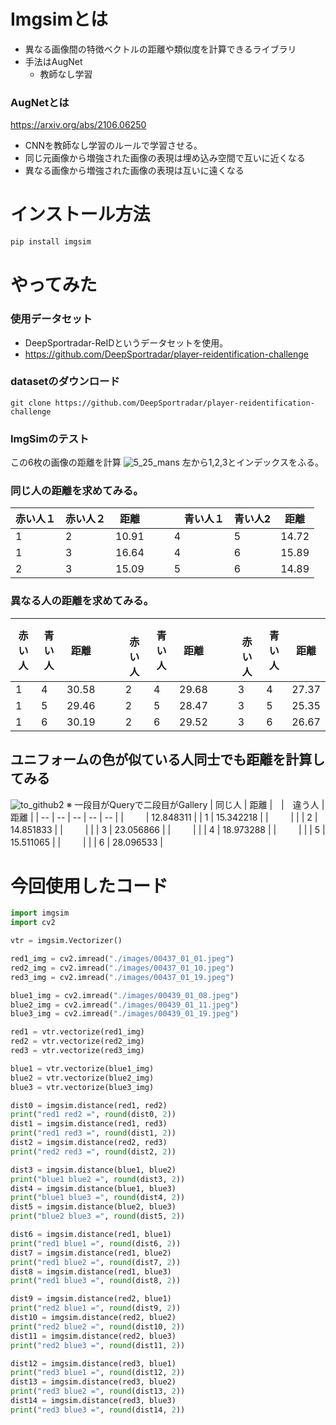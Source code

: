 # Imgsimとは
- 異なる画像間の特徴ベクトルの距離や類似度を計算できるライブラリ
- 手法はAugNet
  - 教師なし学習
### AugNetとは
https://arxiv.org/abs/2106.06250
- CNNを教師なし学習のルールで学習させる。
- 同じ元画像から増強された画像の表現は埋め込み空間で互いに近くなる
- 異なる画像から増強された画像の表現は互いに遠くなる
# インストール方法
```python
pip install imgsim
```
# やってみた

### 使用データセット
- DeepSportradar-ReIDというデータセットを使用。
- https://github.com/DeepSportradar/player-reidentification-challenge

### datasetのダウンロード
```zash
git clone https://github.com/DeepSportradar/player-reidentification-challenge
```

### ImgSimのテスト
この6枚の画像の距離を計算
![5_25_mans](https://github.com/e204208iy/TIL/assets/72591871/1841a259-22bb-404c-8948-a82ffdd2e80c)
左から1,2,3とインデックスをふる。
### 同じ人の距離を求めてみる。
| 赤い人１ | 赤い人２ | 距離 |　|　青い人１ | 青い人2 | 距離 |
| -- | -- | -- | -- | -- | -- | -- |
| 1 | 2 | 10.91 | | 4 | 5 | 14.72 |
| 1 | 3 | 16.64 | | 4 | 6 | 15.89 |
| 2 | 3 | 15.09 | | 5 | 6 | 14.89 |

### 異なる人の距離を求めてみる。
| 赤い人 | 青い人 | 距離 |　|　赤い人 | 青い人 | 距離 |　|　赤い人 | 青い人 | 距離 |
| -- | -- | -- | -- | -- | -- | -- | -- | -- | -- | -- |
| 1 | 4 | 30.58 | | 2 | 4 | 29.68 | | 3 | 4 | 27.37 |
| 1 | 5 | 29.46 | | 2 | 5 | 28.47 | | 3 | 5 | 25.35 |
| 1 | 6 | 30.19 | | 2 | 6 | 29.52 | | 3 | 6 | 26.67 |

## ユニフォームの色が似ている人同士でも距離を計算してみる
![to_github2](https://github.com/e204208iy/TIL/assets/72591871/a6be93a6-32da-4a70-b4c2-249dbabeda85)
※ 一段目がQueryで二段目がGallery
| 同じ人 | 距離 |　|　違う人 | 距離 |
| -- | -- | -- | -- | -- |
| 　　 | 12.848311 | | 1 | 15.342218 |
| 　　 |  | | 2 | 14.851833 |
| 　　 |  | | 3 | 23.056866 |
| 　　 |  | | 4 | 18.973288 |
| 　　 |  | | 5 | 15.511065 |
| 　　 |  | | 6 | 28.096533 |

# 今回使用したコード
```python
import imgsim
import cv2

vtr = imgsim.Vectorizer()

red1_img = cv2.imread("./images/00437_01_01.jpeg")
red2_img = cv2.imread("./images/00437_01_10.jpeg")
red3_img = cv2.imread("./images/00437_01_19.jpeg")

blue1_img = cv2.imread("./images/00439_01_08.jpeg")
blue2_img = cv2.imread("./images/00439_01_11.jpeg")
blue3_img = cv2.imread("./images/00439_01_19.jpeg")

red1 = vtr.vectorize(red1_img)
red2 = vtr.vectorize(red2_img)
red3 = vtr.vectorize(red3_img)

blue1 = vtr.vectorize(blue1_img)
blue2 = vtr.vectorize(blue2_img)
blue3 = vtr.vectorize(blue3_img)

dist0 = imgsim.distance(red1, red2)
print("red1 red2 =", round(dist0, 2))
dist1 = imgsim.distance(red1, red3)
print("red1 red3 =", round(dist1, 2))
dist2 = imgsim.distance(red2, red3)
print("red2 red3 =", round(dist2, 2))

dist3 = imgsim.distance(blue1, blue2)
print("blue1 blue2 =", round(dist3, 2))
dist4 = imgsim.distance(blue1, blue3)
print("blue1 blue3 =", round(dist4, 2))
dist5 = imgsim.distance(blue2, blue3)
print("blue2 blue3 =", round(dist5, 2))

dist6 = imgsim.distance(red1, blue1)
print("red1 blue1 =", round(dist6, 2))
dist7 = imgsim.distance(red1, blue2)
print("red1 blue2 =", round(dist7, 2))
dist8 = imgsim.distance(red1, blue3)
print("red1 blue3 =", round(dist8, 2))

dist9 = imgsim.distance(red2, blue1)
print("red2 blue1 =", round(dist9, 2))
dist10 = imgsim.distance(red2, blue2)
print("red2 blue2 =", round(dist10, 2))
dist11 = imgsim.distance(red2, blue3)
print("red2 blue3 =", round(dist11, 2))

dist12 = imgsim.distance(red3, blue1)
print("red3 blue1 =", round(dist12, 2))
dist13 = imgsim.distance(red3, blue2)
print("red3 blue2 =", round(dist13, 2))
dist14 = imgsim.distance(red3, blue3)
print("red3 blue3 =", round(dist14, 2))

```
